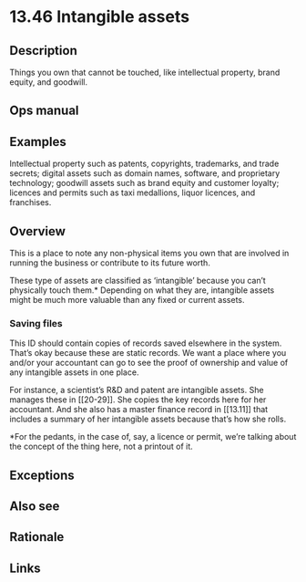 # 13.46 Intangible assets

## Description

Things you own that cannot be touched, like intellectual property, brand equity, and goodwill.

## Ops manual

## Examples

Intellectual property such as patents, copyrights, trademarks, and trade secrets; digital assets such as domain names, software, and proprietary technology; goodwill assets such as brand equity and customer loyalty; licences and permits such as taxi medallions, liquor licences, and franchises.

## Overview

This is a place to note any non-physical items you own that are involved in running the business or contribute to its future worth.

These type of assets are classified as ‘intangible’ because you can’t physically touch them.\* Depending on what they are, intangible assets might be much more valuable than any fixed or current assets.

### Saving files

This ID should contain copies of records saved elsewhere in the system. That’s okay because these are static records. We want a place where you and/or your accountant can go to see the proof of ownership and value of any intangible assets in one place.

For instance, a scientist’s R&D and patent are intangible assets. She manages these in [[20-29]]. She copies the key records here for her accountant. And she also has a master finance record in [[13.11]] that includes a summary of her intangible assets because that’s how she rolls.

\*For the pedants, in the case of, say, a licence or permit, we’re talking about the concept of the thing here, not a printout of it.

## Exceptions

## Also see

## Rationale

## Links
